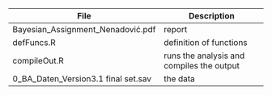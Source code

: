 | File                                | Description
| ----------------------------------- | ------------------------------------------|
| Bayesian_Assignment_Nenadović.pdf   | report                                    |
| defFuncs.R                          | definition of functions                   |
| compileOut.R                        | runs the analysis and compiles the output |
| 0_BA_Daten_Version3.1 final set.sav | the data                                  |


